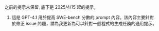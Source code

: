 之前的提示未保留, 底下是 2025/4/15 起的提示。

1. 這是 GPT-4.1 用於提高 SWE-bench 分數的 prompt 內容。該內容主要針對於修正 issue 問題，請為我更新為可以針對一般程式的生成任務的通用提示。
